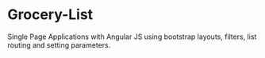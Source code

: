 # Grocery-List
Single Page Applications with Angular JS using bootstrap layouts, filters, list routing and setting parameters.
